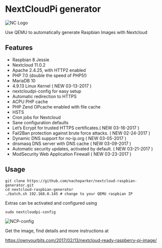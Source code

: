# NextCloudPi generator

![NC Logo](/resources/nextcloud-square-logo.png)

Use QEMU to automatically generate Raspbian Images with Nextcloud 

## Features

* Raspbian 8 Jessie
* Nextcloud 11.0.2
* Apache 2.4.25, with HTTP2 enabled
* PHP 7.0 (double the speed of PHP5!)
* MariaDB 10
* 4.9.13 Linux Kernel ( NEW 03-13-2017 ) 
* nextcloudpi-config for easy setup
* Automatic redirection to HTTPS
* ACPU PHP cache
* PHP Zend OPcache enabled with file cache
* HSTS
* Cron jobs for Nextcloud
* Sane configuration defaults
* Let’s Ecrypt for trusted HTTPS certificates.(  NEW 03-16-2017 )
* Fail2Ban protection against brute force attacks. ( NEW 02-24-2017 )
* Dynamic DNS support for no-ip.org ( NEW 03-05-2017 )
* dnsmasq DNS server with DNS cache ( NEW 03-09-2017 )
* Automatic security updates, activated by default. ( NEW 03-21-2017 )
* ModSecurity Web Application Firewall ( NEW 03-23-2017 )

## Usage

```
git clone https://github.com/nachoparker/nextcloud-raspbian-generator.git
cd nextcloud-raspbian-generator
./batch.sh 192.168.0.145 # change to your QEMU raspbian IP
```

Extras can be activated and configured using

```
sudo nextcloudpi-config
```

![NCP-config](/resources/ncp-config.jpg)

Get the image, find details and more instructions at

https://ownyourbits.com/2017/02/13/nextcloud-ready-raspberry-pi-image/
